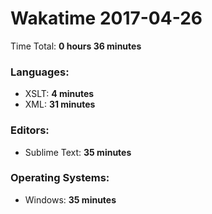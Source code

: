 # Wakatime 2017-04-26

Time Total: **0 hours 36 minutes**

### Languages:
- XSLT: **4 minutes** 
- XML: **31 minutes** 

### Editors:
- Sublime Text: **35 minutes** 

### Operating Systems:
- Windows: **35 minutes** 

